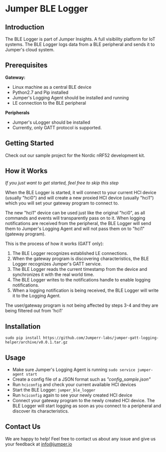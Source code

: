 # Jumper BLE Logger
## Introduction
The BLE Logger is part of Jumper Insights. A full visibility platform for IoT systems.
The BLE Logger logs data from a BLE peripheral and sends it to Jumper's cloud system.

## Prerequisites
**Gateway:**

- Linux machine as a central BLE device
- Python2.7 and Pip installed
- Jumper's Logging Agent should be installed and running
- LE connection to the BLE peripheral

**Peripherals**

- Jumper's uLogger should be installed
- Currently, only GATT protocol is supported.

## Getting Started
Check out our sample project for the Nordic nRF52 development kit.

## How it Works
*If you just want to get started, feel free to skip this step*

When the BLE Logger is started, it will connect to your current HCI device (usually "hci0") and will create a new 
proxied HCI device (usually "hci1") which you will set your gateway program to connect to.

The new "hci1" device can be used just like the original "hci0", as all commands and events will transparently pass on to it.
When logging notifications are received from the peripheral, the BLE Logger will send them to Jumper's Logging Agent and will not pass them on to "hci1" (gateway program).

This is the process of how it works (GATT only):

1. The BLE Logger recognizes established LE connections.
2. When the gateway program is discovering characteristics, the BLE Logger recognizes Jumper's GATT service.
3. The BLE Logger reads the current timestamp from the device and synchronizes it with the real world time.
4. The BLE Logger writes to the notifications handle to enable logging notifications.
5. When a logging notification is being received, the BLE Logger will write it to the Logging Agent.

The user/gateway program is not being affected by steps 3-4 and they are being filtered out from 'hci1'

## Installation
`sudo pip install https://github.com/Jumperr-labs/jumper-gatt-logging-helper/archive/v0.0.1.tar.gz`

## Usage
- Make sure Jumper's Logging Agent is running
`sudo service jumper-agent start`
- Create a config file of a JSON format such as _"config_sample.json"_
- Run `hciconfig` and check your current available HCI devices
- Start the BLE Logger: `jumper_ble_logger `
- Run `hciconfig` again to see your newly created HCI device
- Connect your gateway program to the newly created HCI device. The BLE Logger will start logging as soon as you connect to a peripheral and discover its characteristics.

## Contact Us
We are happy to help! Feel free to contact us about any issue and give us your feedback at [info@jumper.io](mailto:info@jumper.io)
